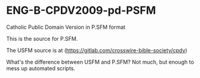 # ENG-B-CPDV2009-pd-PSFM
Catholic Public Domain Version in P.SFM format

This is the source for P.SFM.  

The USFM source is at (https://gitlab.com/crosswire-bible-society/cpdv)

What's the difference between USFM and P.SFM? Not much, but enough to mess up automated scripts. 
